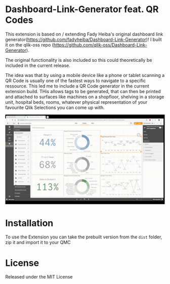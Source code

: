 # Dashboard-Link-Generator feat. QR Codes

This extension is based on / extending Fady Heiba's original dashboard link generator(https://github.com/fadyheiba/Dashboard-Link-Generator)! I built it on the qlik-oss repo (https://github.com/qlik-oss/Dashboard-Link-Generator).

The original functionality is also included so this could theoretically be included in the current release.

The idea was that by using a mobile device like a phone or tablet scanning a QR Code is usually one of the fastest ways to navigate to a specific ressource. This led me to include a QR Code generator in the current extension build. THis allows tags to be generated, that can then be printed and attached to surfaces like machines on a shopfloor, shelving in a storage unit, hospital beds, rooms, whatever physical representation of your favourite Qlik Selections you can come up with. 

![Alt Text](./resources/qrdemo.gif)

# Installation

To use the Extension you can take the prebuilt version from the `dist` folder, zip it and import it to your QMC

# License

Released under the MIT License
